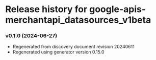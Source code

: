 # Release history for google-apis-merchantapi_datasources_v1beta

### v0.1.0 (2024-06-27)

* Regenerated from discovery document revision 20240611
* Regenerated using generator version 0.15.0

